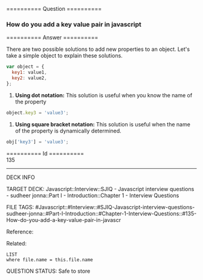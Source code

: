 ========== Question ==========  

### How do you add a key value pair in javascript  

========== Answer ==========  

There are two possible solutions to add new properties to an object. Let's take
a simple object to explain these solutions.

```javascript
var object = {
  key1: value1,
  key2: value2,
};
```

1. **Using dot notation:** This solution is useful when you know the name of the
    property

```javascript
object.key3 = 'value3';
```

1. **Using square bracket notation:** This solution is useful when the name of
    the property is dynamically determined.

```javascript
obj['key3'] = 'value3';
```

========== Id ==========  
135

---

DECK INFO

TARGET DECK: Javascript::Interview::SJIQ - Javascript interview questions - sudheer jonna::Part I - Introduction::Chapter 1 - Interview Questions

FILE TAGS: #Javascript::#Interview::#SJIQ-Javascript-interview-questions-sudheer-jonna::#Part-I-Introduction::#Chapter-1-Interview-Questions::#135-How-do-you-add-a-key-value-pair-in-javascr

Reference:

Related:

```dataview
LIST
where file.name = this.file.name
```

QUESTION STATUS: Safe to store
